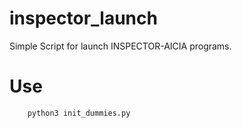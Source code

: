 # inspector_launch

Simple Script for launch INSPECTOR-AICIA programs.

# Use

```
    python3 init_dummies.py
```
